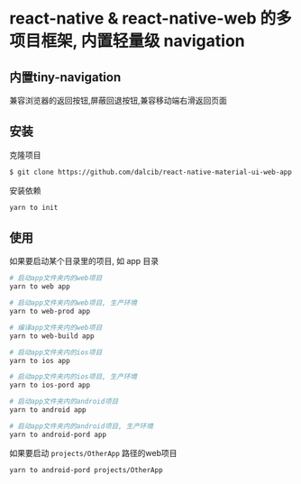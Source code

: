 # react-native & react-native-web 的多项目框架, 内置轻量级 navigation

## 内置tiny-navigation
兼容浏览器的返回按钮,屏蔽回退按钮,兼容移动端右滑返回页面

## 安装

克隆项目

```sh
$ git clone https://github.com/dalcib/react-native-material-ui-web-app
```

安装依赖

```sh
yarn to init
```

## 使用

如果要启动某个目录里的项目, 如 app 目录

```sh
# 启动app文件夹内的web项目
yarn to web app

# 启动app文件夹内的web项目, 生产环境
yarn to web-prod app

# 编译app文件夹内的web项目
yarn to web-build app

# 启动app文件夹内的ios项目
yarn to ios app

# 启动app文件夹内的ios项目, 生产环境
yarn to ios-pord app

# 启动app文件夹内的android项目
yarn to android app

# 启动app文件夹内的android项目, 生产环境
yarn to android-pord app
```

如果要启动 `projects/OtherApp` 路径的web项目

```sh
yarn to android-pord projects/OtherApp
```
